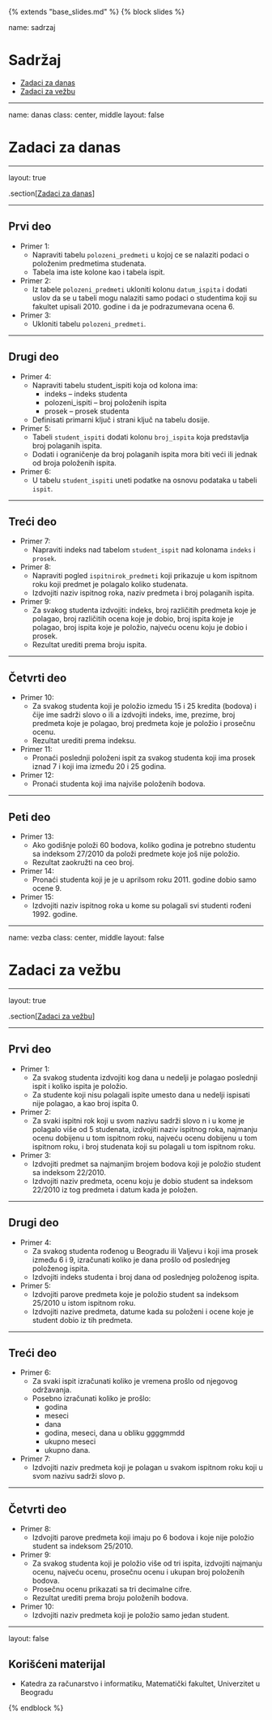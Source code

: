 {% extends "base_slides.md" %}
{% block slides %}

name: sadrzaj

# Sadržaj

- [Zadaci za danas](#danas)
- [Zadaci za vežbu](#vezba)

---

name: danas 
class: center, middle
layout: false

# Zadaci za danas

---
layout: true

.section[[Zadaci za danas](#sadrzaj)]

---

## Prvi deo
            
- Primer 1: 
    - Napraviti tabelu `polozeni_predmeti` u kojoj ce se nalaziti podaci o položenim predmetima studenata. 
    - Tabela ima iste kolone kao i tabela ispit.
- Primer 2: 
    - Iz tabele `polozeni_predmeti` ukloniti kolonu `datum_ispita` i dodati uslov da se u tabeli mogu nalaziti samo podaci o studentima koji su fakultet upisali 2010. godine i da je podrazumevana ocena 6.
- Primer 3: 
    -  Ukloniti tabelu `polozeni_predmeti`.


---

## Drugi deo

- Primer 4: 
    - Napraviti tabelu student_ispiti koja od kolona ima:
      - indeks – indeks studenta
      - polozeni_ispiti – broj položenih ispita
      - prosek – prosek studenta
    - Definisati primarni ključ i strani ključ na tabelu dosije.
- Primer 5: 
    - Tabeli `student_ispiti` dodati kolonu `broj_ispita` koja predstavlja broj polaganih ispita. 
    - Dodati i ograničenje da broj polaganih ispita mora biti veći ili jednak od broja položenih ispita.
- Primer 6: 
    - U tabelu `student_ispiti` uneti podatke na osnovu podataka u tabeli `ispit`.

---
## Treći deo

- Primer 7: 
    - Napraviti indeks nad tabelom `student_ispit` nad kolonama `indeks` i `prosek`.
- Primer 8: 
    - Napraviti pogled `ispitnirok_predmeti` koji prikazuje u kom ispitnom roku koji predmet je polagalo koliko studenata. 
    - Izdvojiti naziv ispitnog roka, naziv predmeta i broj polaganih ispita.
- Primer 9: 
  - Za svakog studenta izdvojiti: indeks, broj različitih predmeta koje je polagao, broj različitih ocena koje je dobio, broj ispita koje je polagao, broj ispita koje je položio, najveću ocenu koju je dobio i prosek. 
  - Rezultat urediti prema broju ispita.


---

## Četvrti deo

- Primer 10: 
  -  Za svakog studenta koji je položio izmedu 15 i 25 kredita (bodova) i čije ime sadrži slovo o ili a izdvojiti indeks, ime, prezime, broj predmeta koje je polagao, broj predmeta koje je položio i prosečnu ocenu. 
  -  Rezultat urediti prema indeksu.
- Primer 11: 
  - Pronaći poslednji položeni ispit za svakog studenta koji ima prosek iznad 7 i koji ima između 20 i 25 godina.
- Primer 12: 
  - Pronaći studenta koji ima najviše položenih bodova.


---

## Peti deo

- Primer 13: 
    - Ako godišnje položi 60 bodova, koliko godina je potrebno studentu sa indeksom 27/2010 da položi predmete koje još nije položio. 
    - Rezultat zaokružti na ceo broj.
- Primer 14: 
    - Pronaći studenta koji je je u aprilsom roku 2011. godine dobio samo ocene 9.
- Primer 15: 
    - Izdvojiti naziv ispitnog roka u kome su polagali svi studenti rođeni 1992. godine.

---

name: vezba 
class: center, middle
layout: false

# Zadaci za vežbu

---
layout: true

.section[[Zadaci za vežbu](#sadrzaj)]

---

## Prvi deo
            
- Primer 1: 
    - Za svakog studenta izdvojiti kog dana u nedelji je polagao poslednji ispit i koliko ispita je položio. 
    - Za studente koji nisu polagali ispite umesto dana u nedelji ispisati nije polagao, a kao broj ispita 0.
- Primer 2: 
    - Za svaki ispitni rok koji u svom nazivu sadrži slovo n i u kome je polagalo više od 5 studenata, izdvojiti naziv ispitnog roka, najmanju ocenu dobijenu u tom ispitnom roku, najveću ocenu dobijenu u tom ispitnom roku, i broj studenata koji su polagali u tom ispitnom roku.
- Primer 3: 
  - Izdvojiti predmet sa najmanjim brojem bodova koji je položio student sa indeksom 22/2010. 
  - Izdvojiti naziv predmeta, ocenu koju je dobio student sa indeksom 22/2010 iz tog predmeta i datum kada je položen.


---

## Drugi deo

- Primer 4: 
    - Za svakog studenta rođenog u Beogradu ili Valjevu i koji ima prosek između 6 i 9, izračunati koliko je dana prošlo od poslednjeg položenog ispita. 
    - Izdvojiti indeks studenta i broj dana od poslednjeg položenog ispita.
- Primer 5: 
    - Izdvojiti parove predmeta koje je položio student sa indeksom 25/2010 u istom ispitnom roku. 
    - Izdvojiti nazive predmeta, datume kada su položeni i ocene koje je student dobio iz tih predmeta.



---
## Treći deo

- Primer 6: 
    - Za svaki ispit izračunati koliko je vremena prošlo od njegovog održavanja. 
    - Posebno izračunati koliko je prošlo:
      - godina
      - meseci
      - dana
      - godina, meseci, dana u obliku ggggmmdd
      - ukupno meseci
      - ukupno dana.
- Primer 7: 
    - Izdvojiti naziv predmeta koji je polagan u svakom ispitnom roku koji u svom nazivu sadrži slovo p.



---
## Četvrti deo

- Primer 8: 
    - Izdvojiti parove predmeta koji imaju po 6 bodova i koje nije položio student sa indeksom 25/2010.
- Primer 9: 
  - Za svakog studenta koji je položio više od tri ispita, izdvojiti najmanju ocenu, najveću ocenu, prosečnu ocenu i ukupan broj položenih bodova. 
  - Prosečnu ocenu prikazati sa tri decimalne cifre. 
  - Rezultat urediti prema broju položenih bodova.
- Primer 10: 
  -  Izdvojiti naziv predmeta koji je položio samo jedan student.

---

layout: false

## Korišćeni materijal

- Katedra za računarstvo i informatiku, Matematički fakultet, Univerzitet u Beogradu


{% endblock %}
